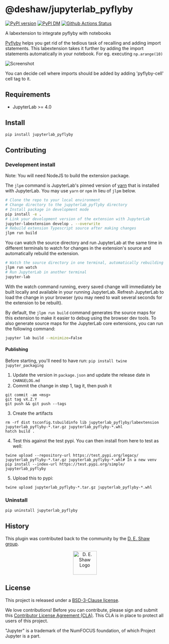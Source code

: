 # @deshaw/jupyterlab_pyflyby

[![PyPI version][pypi-image]][pypi-url] [![PyPI DM][pypi-dm-image]][pypi-url]
[![Github Actions Status][github-status-image]][github-status-url]

A labextension to integrate pyflyby with notebooks

[Pyflyby](https://github.com/deshaw/pyflyby) helps you get rid of the tedious task of recalling and adding import statements. This labextension takes it further by adding the import statements automatically in your notebook. For eg. executing `np.arange(10)`

![Screenshot](https://github.com/deshaw/jupyterlab-pyflyby/blob/main/docs/pyflyby.gif 'PyFlyBy')

You can decide cell where imports should be added by adding 'pyflyby-cell' cell tag to it.

## Requirements

- JupyterLab >= 4.0

## Install

```bash
pip install jupyterlab_pyflyby
```

## Contributing

### Development install

Note: You will need NodeJS to build the extension package.

The `jlpm` command is JupyterLab's pinned version of
[yarn](https://yarnpkg.com/) that is installed with JupyterLab. You may use
`yarn` or `npm` in lieu of `jlpm` below.

```bash
# Clone the repo to your local environment
# Change directory to the jupyterlab_pyflyby directory
# Install package in development mode
pip install -e .
# Link your development version of the extension with JupyterLab
jupyter-labextension develop . --overwrite
# Rebuild extension Typescript source after making changes
jlpm run build
```

You can watch the source directory and run JupyterLab at the same time in different terminals to watch for changes in the extension's source and automatically rebuild the extension.

```bash
# Watch the source directory in one terminal, automatically rebuilding when needed
jlpm run watch
# Run JupyterLab in another terminal
jupyter-lab
```

With the watch command running, every saved change will immediately be built locally and available in your running JupyterLab. Refresh JupyterLab to load the change in your browser (you may need to wait several seconds for the extension to be rebuilt).

By default, the `jlpm run build` command generates the source maps for this extension to make it easier to debug using the browser dev tools. To also generate source maps for the JupyterLab core extensions, you can run the following command:

```bash
jupyter lab build --minimize=False
```

#### Publishing

Before starting, you'll need to have run: `pip install twine jupyter_packaging`

1. Update the version in `package.json` and update the release date in `CHANGELOG.md`
2. Commit the change in step 1, tag it, then push it

```
git commit -am <msg>
git tag vX.Z.Y
git push && git push --tags
```

3. Create the artifacts

```
rm -rf dist tsconfig.tsbuildinfo lib jupyterlab_pyflyby/labextension jupyterlab_pyflyby-*.tar.gz jupyterlab_pyflyby-*.whl
hatch build .
```

4. Test this against the test pypi. You can then install from here to test as well:

```
twine upload --repository-url https://test.pypi.org/legacy/ jupyterlab_pyflyby-*.tar.gz jupyterlab_pyflyby-*.whl# In a new venv
pip install --index-url https://test.pypi.org/simple/ jupyterlab_pyflyby
```

5. Upload this to pypi:

```
twine upload jupyterlab_pyflyby-*.tar.gz jupyterlab_pyflyby-*.whl
```

### Uninstall

```bash
pip uninstall jupyterlab_pyflyby
```

## History

This plugin was contributed back to the community by the [D. E. Shaw group](https://www.deshaw.com/).

<p align="center">
    <a href="https://www.deshaw.com">
       <img src="https://www.deshaw.com/assets/logos/blue_logo_417x125.png" alt="D. E. Shaw Logo" height="75" >
    </a>
</p>

## License

This project is released under a [BSD-3-Clause license](https://github.com/deshaw/jupyterlab-pyflyby/blob/master/LICENSE.txt).

We love contributions! Before you can contribute, please sign and submit this [Contributor License Agreement (CLA)](https://www.deshaw.com/oss/cla).
This CLA is in place to protect all users of this project.

"Jupyter" is a trademark of the NumFOCUS foundation, of which Project Jupyter is a part.

[pypi-url]: https://pypi.org/project/jupyterlab-pyflyby
[pypi-image]: https://img.shields.io/pypi/v/jupyterlab-pyflyby
[pypi-dm-image]: https://img.shields.io/pypi/dm/jupyterlab-pyflyby
[github-status-image]: https://github.com/deshaw/jupyterlab-pyflyby/workflows/Build/badge.svg
[github-status-url]: https://github.com/deshaw/jupyterlab-pyflyby/actions?query=workflow%3ABuild
